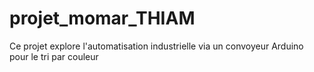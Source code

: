 # projet_momar_THIAM
Ce projet explore l'automatisation industrielle via un convoyeur Arduino pour le tri par couleur
